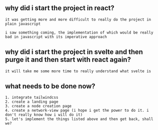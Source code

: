 ## why did i start the project in react?
    it was getting more and more difficult to really do the project in plain javascript

    i saw something coming, the implementation of which would be really bad in javascript with its imperative approach

## why did i start the project in svelte and then purge it and then start with react again?
    it will take me some more time to really understand what svelte is

## what needs to be done now?
    1. integrate tailwindcss
    2. create a landing page
    3. create a node creation page
    4. create a network-view page (i hope i get the power to do it. i don't really know how i will do it)
    5. let's implement the things listed above and then get back, shall we?